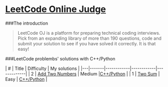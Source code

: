 # [LeetCode Online Judge](https://leetcode.com/)

###The introduction

>LeetCode OJ is a platform for preparing technical coding interviews. Pick from an expanding library of more than 190 questions, code and submit your solution to see if you have solved it correctly. It is that easy!


###LeetCode problembs' solutions with C++/Python
 	
| # | Title | Difficulty | My solutions |
|---|-------|------------|------------|-------------|
| 2 | [Add Two Numbers](https://leetcode.com/problems/add-two-numbers/) | Medium |[C++/Python](https://github.com/flyi/LeetCode/blob/master/Algorithms/2.%20Add%20Two%20Numbers.md) |
| 1 | [Two Sum](https://leetcode.com/problems/two-sum/) | Easy | [C++/Python](https://github.com/flyi/LeetCode/blob/master/Algorithms/1.Two%20Sum.md) |
